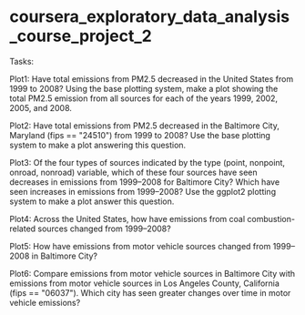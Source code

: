 # coursera_exploratory_data_analysis_course_project_2
Tasks: 

Plot1: Have total emissions from PM2.5 decreased in the United States from 1999 to 2008? Using the base plotting system, make a plot showing the total PM2.5 emission from all sources for each of the years 1999, 2002, 2005, and 2008.

Plot2: Have total emissions from PM2.5 decreased in the Baltimore City, Maryland (fips == "24510") from 1999 to 2008? Use the base plotting system to make a plot answering this question.

Plot3: Of the four types of sources indicated by the type (point, nonpoint, onroad, nonroad) variable, which of these four sources have seen decreases in emissions from 1999–2008 for Baltimore City? Which have seen increases in emissions from 1999–2008? Use the ggplot2 plotting system to make a plot answer this question.

Plot4: Across the United States, how have emissions from coal combustion-related sources changed from 1999–2008?

Plot5: How have emissions from motor vehicle sources changed from 1999–2008 in Baltimore City?

Plot6: Compare emissions from motor vehicle sources in Baltimore City with emissions from motor vehicle sources in Los Angeles County, California (fips == "06037"). Which city has seen greater changes over time in motor vehicle emissions?

